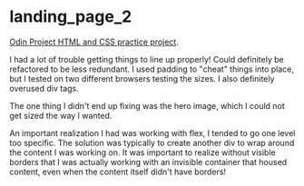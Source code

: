 # landing_page_2

[Odin Project HTML and CSS practice project](https://www.theodinproject.com/lessons/foundations-landing-page).

I had a lot of trouble getting things to line up properly! Could definitely be refactored to be less redundant. I used padding to "cheat" things into place, but I tested on two different browsers testing the sizes. I also definitely overused div tags.

The one thing I didn't end up fixing was the hero image, which I could not get sized the way I wanted.

An important realization I had was working with flex, I tended to go one level too specific. The solution was typically to create another div to wrap around the content I was working on. It was important to realize without visible borders that I was actually working with an invisible container that housed content, even when the content itself didn't have borders!
